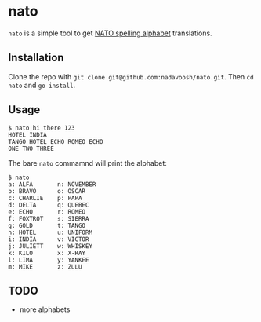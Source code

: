 # nato
`nato` is a simple tool to get [NATO spelling alphabet](https://en.wikipedia.org/wiki/NATO_phonetic_alphabet) translations.

## Installation
Clone the repo with `git clone git@github.com:nadavoosh/nato.git`. Then `cd nato` and `go install`.

## Usage
```
$ nato hi there 123
HOTEL INDIA
TANGO HOTEL ECHO ROMEO ECHO
ONE TWO THREE
```

The bare `nato` commamnd will print the alphabet:
```
$ nato
a: ALFA       n: NOVEMBER
b: BRAVO      o: OSCAR
c: CHARLIE    p: PAPA
d: DELTA      q: QUEBEC
e: ECHO       r: ROMEO
f: FOXTROT    s: SIERRA
g: GOLD       t: TANGO
h: HOTEL      u: UNIFORM
i: INDIA      v: VICTOR
j: JULIETT    w: WHISKEY
k: KILO       x: X-RAY
l: LIMA       y: YANKEE
m: MIKE       z: ZULU
```

## TODO
* more alphabets
